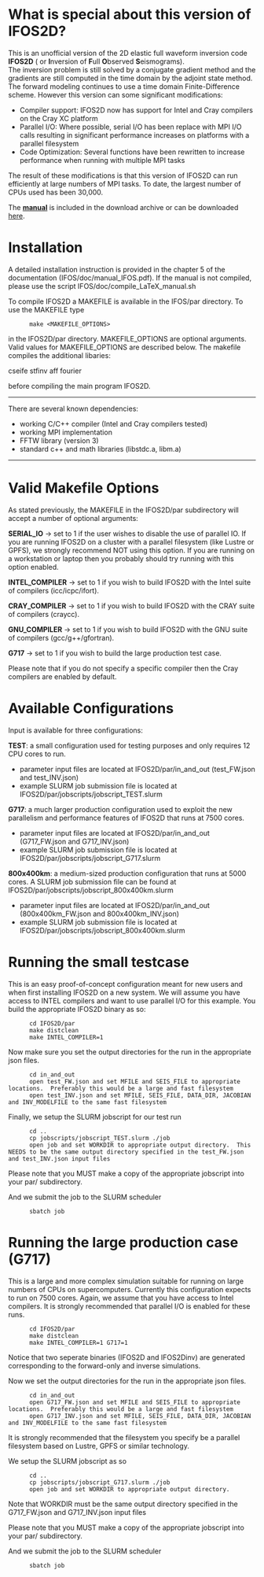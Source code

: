 # What is special about this version of IFOS2D?


This is an unofficial version of the 2D elastic full waveform inversion code **IFOS2D** ( or **I**nversion of **F**ull **O**bserved **S**eismograms).  
The inversion problem is still solved by a conjugate gradient method and the gradients are still computed in the time domain by the adjoint state method.  
The forward modeling continues to use a time domain Finite-Difference scheme. However this version can some significant modifications:

- Compiler support:  IFOS2D now has support for Intel and Cray compilers on the Cray XC platform
- Parallel I/O:  Where possible, serial I/O has been replace with MPI I/O calls resulting in significant performance increases on platforms with a parallel filesystem
- Code Optimization: Several functions have been rewritten to increase performance when running with multiple MPI tasks

The result of these modifications is that this version of IFOS2D can run efficiently at large numbers of MPI tasks.  To date, the largest number of CPUs used has been 30,000.

The [**manual**](https://git.scc.kit.edu/GPIAG-Software/IFOS2D/wikis/home) is included in the download archive or can be downloaded [here](https://git.scc.kit.edu/GPIAG-Software/IFOS2D/wikis/home).

# Installation

A detailed installation instruction is provided in the chapter 5 of the documentation (IFOS/doc/manual_IFOS.pdf). If the manual is not compiled,
please use the script IFOS/doc/compile_LaTeX_manual.sh

To compile IFOS2D a MAKEFILE is available in the IFOS/par directory. To use the MAKEFILE type

          make <MAKEFILE_OPTIONS>

in the IFOS2D/par directory. MAKEFILE_OPTIONS are optional arguments.  Valid values for MAKEFILE_OPTIONS are described below.  The makefile compiles
the additional libaries:

cseife
stfinv
aff
fourier

before compiling the main program IFOS2D.

-------------------------------------------

There are several known dependencies:

- working C/C++ compiler (Intel and Cray compilers tested)
- working MPI implementation
- FFTW library (version 3)
- standard c++ and math libraries (libstdc.a, libm.a)

-------------------------------------------


# Valid Makefile Options

As stated previously, the MAKEFILE in the IFOS2D/par subdirectory will accept a number of optional arguments:

  **SERIAL_IO**     -> set to 1 if the user wishes to disable the use of parallel IO. If you are
                    running IFOS2D on a cluster with a parallel filesystem
                    (like Lustre or GPFS), we strongly recommend NOT using this option.  If you are running on a workstation or laptop
                    then you probably should try running with this option enabled.

  **INTEL_COMPILER** -> set to 1 if you wish to build IFOS2D with the Intel suite of compilers (icc/icpc/ifort).  

  **CRAY_COMPILER**  -> set to 1 if you wish to build IFOS2D with the CRAY suite of compilers (craycc).

  **GNU_COMPILER**   -> set to 1 if you wish to build IFOS2D with the GNU suite of compilers (gcc/g++/gfortran).

  **G717**           -> set to 1 if you wish to build the large production test case.

Please note that if you do not specify a specific compiler then the Cray compilers are enabled by default.


# Available Configurations 

Input is available for three configurations:

  **TEST**: a small configuration used for testing purposes and only requires 12 CPU cores to run. 
  - parameter input files are located at IFOS2D/par/in_and_out (test_FW.json and test_INV.json)
  - example SLURM job submission file is located at IFOS2D/par/jobscripts/jobscript_TEST.slurm

  **G717**: a much larger production configuration used to exploit the new parallelism and performance features of IFOS2D that runs at 7500 cores. 
  - parameter input files are located at IFOS2D/par/in_and_out (G717_FW.json and G717_INV.json)
  - example SLURM job submission file is located at IFOS2D/par/jobscripts/jobscript_G717.slurm

  **800x400km**: a medium-sized production configuration that runs at 5000 cores.  A SLURM job submission file can be found at IFOS2D/par/jobscripts/jobscript_800x400km.slurm
  - parameter input files are located at IFOS2D/par/in_and_out (800x400km_FW.json and 800x400km_INV.json)
  - example SLURM job submission file is located at IFOS2D/par/jobscripts/jobscript_800x400km.slurm


# Running the small testcase

This is an easy proof-of-concept configuration meant for new users and when first installing IFOS2D on a new system.  We will assume you have access to INTEL compilers and want to use parallel I/O for this example.  You build the appropriate IFOS2D binary as so:

          cd IFOS2D/par
          make distclean
          make INTEL_COMPILER=1 

Now make sure you set the output directories for the run in the appropriate json files.

          cd in_and_out
          open test_FW.json and set MFILE and SEIS_FILE to appropriate locations.  Preferably this would be a large and fast filesystem
          open test_INV.json and set MFILE, SEIS_FILE, DATA_DIR, JACOBIAN and INV_MODELFILE to the same fast filesystem

Finally, we setup the SLURM jobscript for our test run

          cd ..
          cp jobscripts/jobscript_TEST.slurm ./job
          open job and set WORKDIR to appropriate output directory.  This NEEDS to be the same output directory specified in the test_FW.json and test_INV.json input files

Please note that you MUST make a copy of the appropriate jobscript into your par/ subdirectory.

And we submit the job to the SLURM scheduler

          sbatch job


# Running the large production case (G717)

This is a large and more complex simulation suitable for running on large numbers of CPUs on supercomputers.  Currently this configuration expects to run on 7500 cores.  Again, we assume that you have access to Intel compilers.  It is strongly recommended that parallel I/O is enabled for these runs.

          cd IFOS2D/par
          make distclean
          make INTEL_COMPILER=1 G717=1

Notice that two seperate binaries (IFOS2D and IFOS2Dinv) are generated corresponding to the forward-only and inverse simulations.

Now we set the output directories for the run in the appropriate json files.

          cd in_and_out
          open G717_FW.json and set MFILE and SEIS_FILE to appropriate locations.  Preferably this would be a large and fast filesystem
          open G717_INV.json and set MFILE, SEIS_FILE, DATA_DIR, JACOBIAN and INV_MODELFILE to the same fast filesystem

It is strongly recommended that the filesystem you specify be a parallel filesystem based on Lustre, GPFS or similar technology.

We setup the SLURM jobscript as so

          cd ..
          cp jobscripts/jobscript_G717.slurm ./job
          open job and set WORKDIR to appropriate output directory.  

Note that WORKDIR must be the same output directory specified in the G717_FW.json and G717_INV.json input files

Please note that you MUST make a copy of the appropriate jobscript into your par/ subdirectory.


And we submit the job to the SLURM scheduler

          sbatch job

